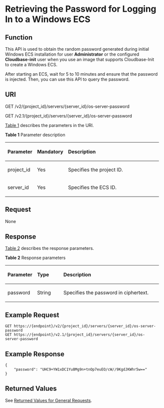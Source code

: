 # Retrieving the Password for Logging In to a Windows ECS<a name="EN-US_TOPIC_0031176553"></a>

## Function<a name="section57769674"></a>

This API is used to obtain the random password generated during initial Windows ECS installation for user  **Administrator**  or the configured  **Cloudbase-init**  user when you use an image that supports Cloudbase-Init to create a Windows ECS.

After starting an ECS, wait for 5 to 10 minutes and ensure that the password is injected. Then, you can use this API to query the password.

## URI<a name="section50165025"></a>

GET /v2/\{project\_id\}/servers/\{server\_id\}/os-server-password

GET /v2.1/\{project\_id\}/servers/\{server\_id\}/os-server-password

[Table 1](#table46110007)  describes the parameters in the URI.

**Table  1**  Parameter description

<a name="table46110007"></a>
<table><thead align="left"><tr id="row14148614"><th class="cellrowborder" valign="top" width="16.98%" id="mcps1.2.4.1.1"><p id="p5187119"><a name="p5187119"></a><a name="p5187119"></a>Parameter</p>
</th>
<th class="cellrowborder" valign="top" width="17.36%" id="mcps1.2.4.1.2"><p id="p17503500"><a name="p17503500"></a><a name="p17503500"></a>Mandatory</p>
</th>
<th class="cellrowborder" valign="top" width="65.66%" id="mcps1.2.4.1.3"><p id="p8497414"><a name="p8497414"></a><a name="p8497414"></a>Description</p>
</th>
</tr>
</thead>
<tbody><tr id="row17201924"><td class="cellrowborder" valign="top" width="16.98%" headers="mcps1.2.4.1.1 "><p id="p51178607"><a name="p51178607"></a><a name="p51178607"></a>project_id</p>
</td>
<td class="cellrowborder" valign="top" width="17.36%" headers="mcps1.2.4.1.2 "><p id="p51826478"><a name="p51826478"></a><a name="p51826478"></a>Yes</p>
</td>
<td class="cellrowborder" valign="top" width="65.66%" headers="mcps1.2.4.1.3 "><p id="p37593705"><a name="p37593705"></a><a name="p37593705"></a>Specifies the project ID.</p>
</td>
</tr>
<tr id="row615338831654"><td class="cellrowborder" valign="top" width="16.98%" headers="mcps1.2.4.1.1 "><p id="p519996316521"><a name="p519996316521"></a><a name="p519996316521"></a>server_id</p>
</td>
<td class="cellrowborder" valign="top" width="17.36%" headers="mcps1.2.4.1.2 "><p id="p5588153816521"><a name="p5588153816521"></a><a name="p5588153816521"></a>Yes</p>
</td>
<td class="cellrowborder" valign="top" width="65.66%" headers="mcps1.2.4.1.3 "><p id="p1719074216521"><a name="p1719074216521"></a><a name="p1719074216521"></a>Specifies the ECS ID.</p>
</td>
</tr>
</tbody>
</table>

## Request<a name="section48832041"></a>

None

## Response<a name="section36835188"></a>

[Table 2](#table23477058)  describes the response parameters.

**Table  2**  Response parameters

<a name="table23477058"></a>
<table><thead align="left"><tr id="row2792905"><th class="cellrowborder" valign="top" width="16.98%" id="mcps1.2.4.1.1"><p id="p24898733"><a name="p24898733"></a><a name="p24898733"></a>Parameter</p>
</th>
<th class="cellrowborder" valign="top" width="17.349999999999998%" id="mcps1.2.4.1.2"><p id="p17614915"><a name="p17614915"></a><a name="p17614915"></a>Type</p>
</th>
<th class="cellrowborder" valign="top" width="65.67%" id="mcps1.2.4.1.3"><p id="p17521988"><a name="p17521988"></a><a name="p17521988"></a>Description</p>
</th>
</tr>
</thead>
<tbody><tr id="row9994955"><td class="cellrowborder" valign="top" width="16.98%" headers="mcps1.2.4.1.1 "><p id="p4284989"><a name="p4284989"></a><a name="p4284989"></a>password</p>
</td>
<td class="cellrowborder" valign="top" width="17.349999999999998%" headers="mcps1.2.4.1.2 "><p id="p62312200"><a name="p62312200"></a><a name="p62312200"></a>String</p>
</td>
<td class="cellrowborder" valign="top" width="65.67%" headers="mcps1.2.4.1.3 "><p id="p60002101"><a name="p60002101"></a><a name="p60002101"></a>Specifies the password in ciphertext.</p>
</td>
</tr>
</tbody>
</table>

## Example Request<a name="section10960125004315"></a>

```
GET https://{endpoint}/v2/{project_id}/servers/{server_id}/os-server-password
GET https://{endpoint}/v2.1/{project_id}/servers/{server_id}/os-server-password
```

## Example Response<a name="section15240205325510"></a>

```
{
    "password": "UHC9+YW1xDC1Yu8Mg9n+tnOp7euEO/cW//9KgdJKWhr5w=="
}
```

## Returned Values<a name="section63081244"></a>

See  [Returned Values for General Requests](returned-values-for-general-requests.md).

